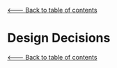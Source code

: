 [<--- Back to table of contents](README.md)

Design Decisions
================

[<--- Back to table of contents](README.md)
